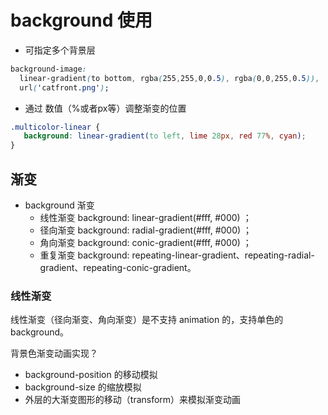 # background 使用

+ 可指定多个背景层

```css
background-image:
  linear-gradient(to bottom, rgba(255,255,0,0.5), rgba(0,0,255,0.5)),
  url('catfront.png');
```

+ 通过 数值（%或者px等）调整渐变的位置

```css
.multicolor-linear {
   background: linear-gradient(to left, lime 28px, red 77%, cyan);
}
```

## 渐变

+ background 渐变
  + 线性渐变 background: linear-gradient(#fff, #000) ；
  + 径向渐变 background: radial-gradient(#fff, #000) ；
  + 角向渐变 background: conic-gradient(#fff, #000) ；
  + 重复渐变 background: repeating-linear-gradient、repeating-radial-gradient、repeating-conic-gradient。

### 线性渐变

线性渐变（径向渐变、角向渐变）是不支持 animation 的，支持单色的 background。

背景色渐变动画实现？

+ background-position 的移动模拟
+ background-size 的缩放模拟
+ 外层的大渐变图形的移动（transform）来模拟渐变动画

